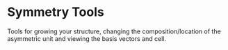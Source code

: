 # Symmetry Tools 
Tools for growing your structure, changing the composition/location of the asymmetric unit and viewing the basis vectors and cell. 
